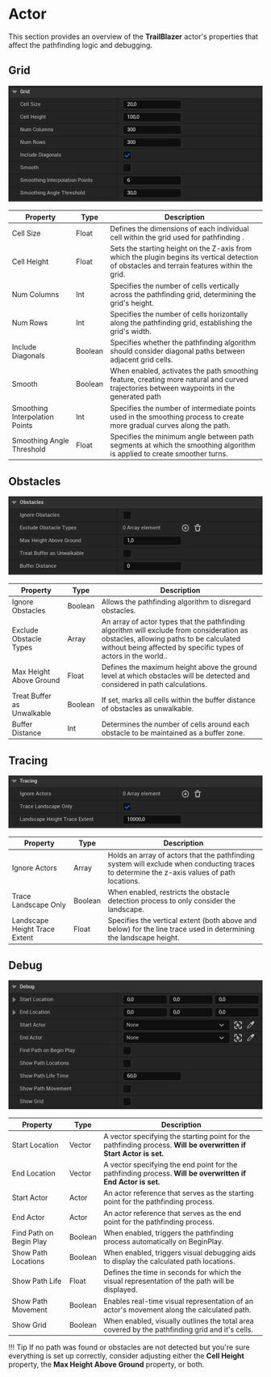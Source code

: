 # Actor

This section provides an overview of the **TrailBlazer** actor's properties that affect the pathfinding logic and debugging.

## Grid

![Grid](../assets/images/trail-blazer/grid.PNG)

| Property                 | Type    | Description                                                                                                                                                                   |
| ------------------------ | ------- | ----------------------------------------------------------------------------------------------------------------------------------------------------------------------------- |
| Cell Size | Float | Defines the dimensions of each individual cell within the grid used for pathfinding .                                                                                                       |
| Cell Height | Float |  Sets the starting height on the Z-axis from which the plugin begins its vertical detection of obstacles and terrain features within the grid.
| Num Columns | Int | Specifies the number of cells vertically across the pathfinding grid, determining the grid's height.                                                                               |
| Num Rows | Int | Specifies the number of cells horizontally along the pathfinding grid, establishing the grid's width.                                                                                         |
| Include Diagonals | Boolean   |  Specifies whether the pathfinding algorithm should consider diagonal paths between adjacent grid cells. |
| Smooth | Boolean   |  When enabled, activates the path smoothing feature, creating more natural and curved trajectories between waypoints in the generated path |
| Smoothing Interpolation Points | Int   |  Specifies the number of intermediate points used in the smoothing process to create more gradual curves along the path. |
| Smoothing Angle Threshold | Float   |  Specifies the minimum angle between path segments at which the smoothing algorithm is applied to create smoother turns. |

## Obstacles

![Obstacles](../assets/images/trail-blazer/obstacles.PNG)

| Property                 | Type    | Description                                                                                                                                                                   |
| ------------------------ | ------- | ----------------------------------------------------------------------------------------------------------------------------------------------------------------------------- |
| Ignore Obstacles   | Boolean | Allows the pathfinding algorithm to disregard obstacles.                                     |
| Exclude Obstacle Types   | Array | An array of actor types that the pathfinding algorithm will exclude from consideration as obstacles, allowing paths to be calculated without being affected by specific types of actors in the world..                                     |
| Max Height Above Ground | Float | Defines the maximum height above the ground level at which obstacles will be detected and considered in path calculations.
| Treat Buffer as Unwalkable | Boolean   | If set, marks all cells within the buffer distance of obstacles as unwalkable. |
| Buffer Distance | Int   |  Determines the number of cells around each obstacle to be maintained as a buffer zone.                                                                                                       |

## Tracing

![Tracing](../assets/images/trail-blazer/tracing.PNG)

| Property                 | Type    | Description                                                                                                                                                                   |
| ------------------------ | ------- | ----------------------------------------------------------------------------------------------------------------------------------------------------------------------------- |
| Ignore Actors | Array  | Holds an array of actors that the pathfinding system will exclude when conducting traces to determine the z-axis values of path locations. |
| Trace Landscape Only       | Boolean | When enabled, restricts the obstacle detection process to only consider the landscape.
| Landscape Height Trace Extent       | Float | Specifies the vertical extent (both above and below) for the line trace used in determining the landscape height.                                                                               |

## Debug

![Debug](../assets/images/trail-blazer/debug.PNG)

| Property                 | Type    | Description                                                                                                                                                                   |
| ------------------------ | ------- | ----------------------------------------------------------------------------------------------------------------------------------------------------------------------------- |
| Start Location       | Vector | A vector specifying the starting point for the pathfinding process. **Will be overwritten if Start Actor is set.**                                                                                        |
| End Location       | Vector |  A vector specifying the end point for the pathfinding process. **Will be overwritten if End Actor is set.** |                                                          |
| Start Actor       | Actor | An actor reference that serves as the starting point for the pathfinding process.                                                                                         |
| End Actor       | Actor | An actor reference that serves as the end point for the pathfinding process.                                                                                         |
| Find Path on Begin Play       | Boolean | When enabled, triggers the pathfinding process automatically on BeginPlay.                                                                                          |
| Show Path Locations       | Boolean | When enabled, triggers visual debugging aids to display the calculated path locations.                                                                                         |
| Show Path Life       | Float | Defines the time in seconds for which the visual representation of the path will be displayed. |
| Show Path Movement       | Boolean | Enables real-time visual representation of an actor's movement along the calculated path.                                                                                        |
| Show Grid | Boolean | When enabled, visually outlines the total area covered by the pathfinding grid and it's cells. |

!!! Tip
    If no path was found or obstacles are not detected but you're sure everything is set up correctly, consider adjusting either the **Cell Height** property, the **Max Height Above Ground** property, or both.
